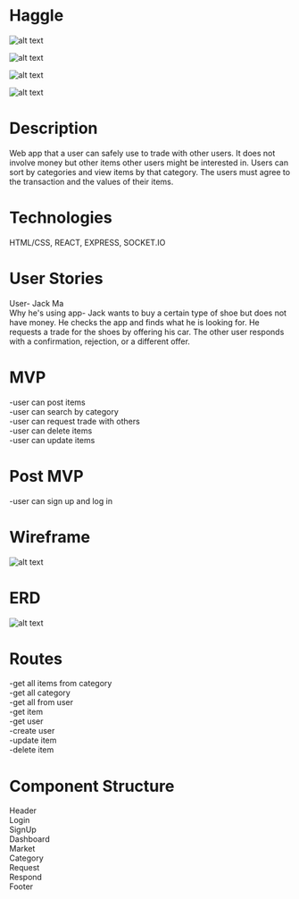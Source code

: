 # Haggle

![alt text](https://user-images.githubusercontent.com/10161700/59198522-edd8ae80-8b61-11e9-96f0-00425e7eda0c.png "screenshot")










![alt text](https://user-images.githubusercontent.com/10161700/59198724-6c355080-8b62-11e9-9db0-b10c3b3488f9.png "screenshot2")


![alt text](https://user-images.githubusercontent.com/10161700/59198591-1a8cc600-8b62-11e9-8290-3cd56b8dd40f.png "screenshot3")


![alt text](https://user-images.githubusercontent.com/10161700/59198698-5aec4400-8b62-11e9-8b72-ff7bb734e40a.png "screenshot4")

# Description
Web app that a user can safely use to trade with other users. It does not involve money but other items other users might be interested in. Users can sort by categories and view items by that category. The users must agree to the transaction and the values of their items.

# Technologies
HTML/CSS, REACT, EXPRESS, SOCKET.IO

# User Stories
User- Jack Ma <br/>
Why he's using app- Jack wants to buy a certain type of shoe but does not have money. He checks the app and finds what he is looking for. He requests a trade for the shoes by offering his car. The other user responds with a confirmation, rejection, or a different offer.

# MVP
-user can post items <br/>
-user can search by category <br/>
-user can request trade with others <br/>
-user can delete items <br/>
-user can update items <br/>

# Post MVP
-user can sign up and log in

# Wireframe

![alt text](https://user-images.githubusercontent.com/10161700/58830134-9beed080-8617-11e9-9338-e7aaf932651b.jpg "Wireframe")


# ERD

![alt text](https://user-images.githubusercontent.com/10161700/58830113-91ccd200-8617-11e9-82e9-2f8a9b35bc9b.png "erd")

# Routes
-get all items from category<br/>
-get all category<br/>
-get all from user<br/>
-get item<br/>
-get user<br/>
-create user<br/>
-update item<br/>
-delete item<br/>


# Component Structure
Header<br/>
Login<br/>
SignUp<br/>
Dashboard<br/>
Market<br/>
Category<br/>
Request<br/>
Respond<br/>
Footer<br/>

